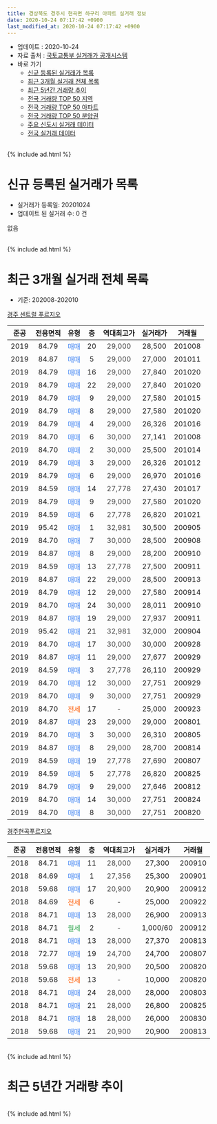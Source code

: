 ```yaml
---
title: 경상북도 경주시 현곡면 하구리 아파트 실거래 정보
date: 2020-10-24 07:17:42 +0900
last_modified_at: 2020-10-24 07:17:42 +0900
---
```


* 업데이트 : 2020-10-24
* 자료 출처 : [국토교통부 실거래가 공개시스템](http://rt.molit.go.kr)
* 바로 가기
    * [신규 등록된 실거래가 목록](#신규-등록된-실거래가-목록)
    * [최근 3개월 실거래 전체 목록](#최근-3개월-실거래-전체-목록)
    * [최근 5년간 거래량 추이](#최근-5년간-거래량-추이)
    * [전국 거래량 TOP 50 지역](https://inasie.github.io/apt-trade-info/최근-3개월-전국에서-가장-거래가-많이-발생한-지역)
    * [전국 거래량 TOP 50 아파트](https://inasie.github.io/apt-trade-info/최근-3개월-전국에서-가장-거래가-많이-발생한-아파트)
    * [전국 거래량 TOP 50 분양권](https://inasie.github.io/apt-trade-info/최근-3개월-전국에서-가장-거래가-많이-발생한-분양권)
    * [주요 신도시 실거래 데이터](https://inasie.github.io/apt-trade-info/주요-신도시)
    * [전국 실거래 데이터](https://inasie.github.io/apt-trade-info/전국)
<br>
{% include ad.html %}
<br>

# 신규 등록된 실거래가 목록
* 실거래가 등록일: 20201024
* 업데이트 된 실거래 수: 0 건

없음

<br>
{% include ad.html %}
<br>

# 최근 3개월 실거래 전체 목록
* 기준: 202008-202010


[경주 센트럴 푸르지오](https://search.naver.com/search.naver?query=%EA%B2%BD%EC%83%81%EB%B6%81%EB%8F%84+%EA%B2%BD%EC%A3%BC%EC%8B%9C+%ED%98%84%EA%B3%A1%EB%A9%B4+%ED%95%98%EA%B5%AC%EB%A6%AC+%EA%B2%BD%EC%A3%BC+%EC%84%BC%ED%8A%B8%EB%9F%B4+%ED%91%B8%EB%A5%B4%EC%A7%80%EC%98%A4)

|준공|전용면적|유형|층|역대최고가|실거래가|거래월|
|:---:|:---:|:---:|:---:|:---:|:---:|:---:|
|2019|84.79|<span style="color:#4285f3">매매</span>|20|<span style="color:#444444">29,000</span>|28,500|201008|
|2019|84.87|<span style="color:#4285f3">매매</span>|5|<span style="color:#444444">29,000</span>|27,000|201011|
|2019|84.79|<span style="color:#4285f3">매매</span>|16|<span style="color:#444444">29,000</span>|27,840|201020|
|2019|84.79|<span style="color:#4285f3">매매</span>|22|<span style="color:#444444">29,000</span>|27,840|201020|
|2019|84.79|<span style="color:#4285f3">매매</span>|9|<span style="color:#444444">29,000</span>|27,580|201015|
|2019|84.79|<span style="color:#4285f3">매매</span>|8|<span style="color:#444444">29,000</span>|27,580|201020|
|2019|84.79|<span style="color:#4285f3">매매</span>|4|<span style="color:#444444">29,000</span>|26,326|201016|
|2019|84.70|<span style="color:#4285f3">매매</span>|6|<span style="color:#444444">30,000</span>|27,141|201008|
|2019|84.70|<span style="color:#4285f3">매매</span>|2|<span style="color:#444444">30,000</span>|25,500|201014|
|2019|84.79|<span style="color:#4285f3">매매</span>|3|<span style="color:#444444">29,000</span>|26,326|201012|
|2019|84.79|<span style="color:#4285f3">매매</span>|6|<span style="color:#444444">29,000</span>|26,970|201016|
|2019|84.59|<span style="color:#4285f3">매매</span>|14|<span style="color:#444444">27,778</span>|27,430|201017|
|2019|84.79|<span style="color:#4285f3">매매</span>|9|<span style="color:#444444">29,000</span>|27,580|201020|
|2019|84.59|<span style="color:#4285f3">매매</span>|6|<span style="color:#444444">27,778</span>|26,820|201021|
|2019|95.42|<span style="color:#4285f3">매매</span>|1|<span style="color:#444444">32,981</span>|30,500|200905|
|2019|84.70|<span style="color:#4285f3">매매</span>|7|<span style="color:#444444">30,000</span>|28,500|200908|
|2019|84.87|<span style="color:#4285f3">매매</span>|8|<span style="color:#444444">29,000</span>|28,200|200910|
|2019|84.59|<span style="color:#4285f3">매매</span>|13|<span style="color:#444444">27,778</span>|27,500|200911|
|2019|84.87|<span style="color:#4285f3">매매</span>|22|<span style="color:#444444">29,000</span>|28,500|200913|
|2019|84.79|<span style="color:#4285f3">매매</span>|12|<span style="color:#444444">29,000</span>|27,580|200914|
|2019|84.70|<span style="color:#4285f3">매매</span>|24|<span style="color:#444444">30,000</span>|28,011|200910|
|2019|84.87|<span style="color:#4285f3">매매</span>|19|<span style="color:#444444">29,000</span>|27,937|200911|
|2019|95.42|<span style="color:#4285f3">매매</span>|21|<span style="color:#444444">32,981</span>|32,000|200904|
|2019|84.70|<span style="color:#4285f3">매매</span>|17|<span style="color:#444444">30,000</span>|30,000|200928|
|2019|84.87|<span style="color:#4285f3">매매</span>|11|<span style="color:#444444">29,000</span>|27,677|200929|
|2019|84.59|<span style="color:#4285f3">매매</span>|3|<span style="color:#444444">27,778</span>|26,110|200929|
|2019|84.70|<span style="color:#4285f3">매매</span>|12|<span style="color:#444444">30,000</span>|27,751|200929|
|2019|84.70|<span style="color:#4285f3">매매</span>|9|<span style="color:#444444">30,000</span>|27,751|200929|
|2019|84.70|<span style="color:#ff5a00">전세</span>|17|<span style="color:#444444">-</span>|25,000|200923|
|2019|84.87|<span style="color:#4285f3">매매</span>|23|<span style="color:#444444">29,000</span>|29,000|200801|
|2019|84.70|<span style="color:#4285f3">매매</span>|3|<span style="color:#444444">30,000</span>|26,310|200805|
|2019|84.87|<span style="color:#4285f3">매매</span>|8|<span style="color:#444444">29,000</span>|28,700|200814|
|2019|84.59|<span style="color:#4285f3">매매</span>|19|<span style="color:#444444">27,778</span>|27,690|200807|
|2019|84.59|<span style="color:#4285f3">매매</span>|5|<span style="color:#444444">27,778</span>|26,820|200825|
|2019|84.79|<span style="color:#4285f3">매매</span>|9|<span style="color:#444444">29,000</span>|27,646|200812|
|2019|84.70|<span style="color:#4285f3">매매</span>|14|<span style="color:#444444">30,000</span>|27,751|200824|
|2019|84.70|<span style="color:#4285f3">매매</span>|8|<span style="color:#444444">30,000</span>|27,751|200820|

[경주현곡푸르지오](https://search.naver.com/search.naver?query=%EA%B2%BD%EC%83%81%EB%B6%81%EB%8F%84+%EA%B2%BD%EC%A3%BC%EC%8B%9C+%ED%98%84%EA%B3%A1%EB%A9%B4+%ED%95%98%EA%B5%AC%EB%A6%AC+%EA%B2%BD%EC%A3%BC%ED%98%84%EA%B3%A1%ED%91%B8%EB%A5%B4%EC%A7%80%EC%98%A4)

|준공|전용면적|유형|층|역대최고가|실거래가|거래월|
|:---:|:---:|:---:|:---:|:---:|:---:|:---:|
|2018|84.71|<span style="color:#4285f3">매매</span>|11|<span style="color:#444444">28,000</span>|27,300|200910|
|2018|84.69|<span style="color:#4285f3">매매</span>|1|<span style="color:#444444">27,356</span>|25,300|200901|
|2018|59.68|<span style="color:#4285f3">매매</span>|17|<span style="color:#444444">20,900</span>|20,900|200912|
|2018|84.69|<span style="color:#ff5a00">전세</span>|6|<span style="color:#444444">-</span>|25,000|200922|
|2018|84.71|<span style="color:#4285f3">매매</span>|13|<span style="color:#444444">28,000</span>|26,900|200913|
|2018|84.71|<span style="color:#34a853">월세</span>|2|<span style="color:#444444">-</span>|1,000/60|200912|
|2018|84.71|<span style="color:#4285f3">매매</span>|13|<span style="color:#444444">28,000</span>|27,370|200813|
|2018|72.77|<span style="color:#4285f3">매매</span>|19|<span style="color:#444444">24,700</span>|24,700|200807|
|2018|59.68|<span style="color:#4285f3">매매</span>|13|<span style="color:#444444">20,900</span>|20,500|200820|
|2018|59.68|<span style="color:#ff5a00">전세</span>|13|<span style="color:#444444">-</span>|10,000|200820|
|2018|84.71|<span style="color:#4285f3">매매</span>|24|<span style="color:#444444">28,000</span>|28,000|200803|
|2018|84.71|<span style="color:#4285f3">매매</span>|21|<span style="color:#444444">28,000</span>|26,800|200825|
|2018|84.71|<span style="color:#4285f3">매매</span>|18|<span style="color:#444444">28,000</span>|26,000|200830|
|2018|59.68|<span style="color:#4285f3">매매</span>|21|<span style="color:#444444">20,900</span>|20,900|200813|


<br>
{% include ad.html %}
<br>

# 최근 5년간 거래량 추이


<div style="width:100%;">
    <canvas id="deal_progress" height="200"></canvas>
</div>

<script>
new Chart(document.getElementById("deal_progress"), {
    type: 'line',
    data: {
        labels: ['201510','201511','201512','201601','201602','201603','201604','201605','201606','201607','201608','201609','201610','201611','201612','201701','201702','201703','201704','201705','201706','201707','201708','201709','201710','201711','201712','201801','201802','201803','201804','201805','201806','201807','201808','201809','201810','201811','201812','201901','201902','201903','201904','201905','201906','201907','201908','201909','201910','201911','201912','202001','202002','202003','202004','202005','202006','202007','202008','202009','202010'],
        datasets: [{
            label: '매매',
            pointRadius: 1,
            data: [0, 0, 0, 0, 0, 0, 0, 0, 0, 0, 0, 0, 0, 0, 0, 0, 0, 0, 0, 0, 0, 0, 0, 0, 0, 0, 0, 22, 20, 32, 15, 11, 15, 8, 16, 9, 15, 27, 26, 36, 18, 12, 17, 19, 11, 16, 13, 40, 46, 38, 47, 57, 70, 19, 9, 22, 43, 24, 15, 18, 14],
            borderColor: "rgba(255, 201, 14, 1)",
            backgroundColor: "rgba(255, 201, 14, 0.5)",
            fill: false,
            lineTension: 0
        },{
            label: '전월세',
            pointRadius: 1,
            data: [0, 0, 0, 0, 0, 0, 0, 0, 0, 0, 0, 0, 0, 0, 0, 0, 0, 0, 0, 0, 0, 0, 0, 0, 0, 0, 0, 16, 24, 38, 23, 7, 12, 3, 2, 5, 6, 0, 2, 23, 36, 34, 12, 8, 4, 3, 61, 161, 54, 20, 13, 20, 24, 18, 9, 6, 8, 4, 1, 3, 0],
            borderColor: "rgba(0, 141, 185, 1)",
            backgroundColor: "rgba(0, 141, 185, 0.5)",
            fill: false,
            lineTension: 0
        }
        ]
    },
    options: {
        responsive: true,
        title: {
            display: false
        },
        tooltips: {
            mode: 'index',
            intersect: false
        },
        hover: {
            mode: 'nearest',
            intersect: true
        },
        scales: {
            xAxes: [{
                display: true,
                scaleLabel: {
                    display: true,
                    labelString: '년/월'
                }
            }],
            yAxes: [{
                display: true,
                ticks: {
                    suggestedMin: 0,
                },
                scaleLabel: {
                    display: true,
                    labelString: '실거래 수'
                }
            }]
        }
    }
});

</script>


<br>
{% include ad.html %}
<br>

